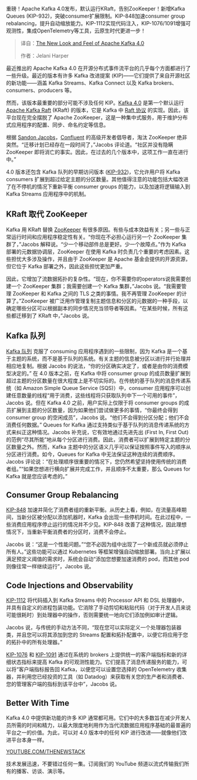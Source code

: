 <!--
title: Apache Kafka 4.0的全新外观和体验
cover: https://cdn.thenewstack.io/media/2025/03/ce8cc676-kafka.png
summary: 重磅！Apache Kafka 4.0发布，默认运行KRaft，告别ZooKeeper！新增Kafka Queues (KIP-932)，突破consumer扩展限制。KIP-848加速consumer group rebalancing，提升自动缩放能力。KIP-1112实现代码注入，KIP-1076/1091增强可观测性，集成OpenTelemetry等工具，云原生时代更进一步！
-->

重磅！Apache Kafka 4.0发布，默认运行KRaft，告别ZooKeeper！新增Kafka Queues (KIP-932)，突破consumer扩展限制。KIP-848加速consumer group rebalancing，提升自动缩放能力。KIP-1112实现代码注入，KIP-1076/1091增强可观测性，集成OpenTelemetry等工具，云原生时代更进一步！

> 译自：[The New Look and Feel of Apache Kafka 4.0](https://thenewstack.io/the-new-look-and-feel-of-apache-kafka-4-0/)
> 
> 作者：Jelani Harper

最近推出的 Apache Kafka 4.0 在开源分布式事件流平台的几乎每个方面都进行了一些升级。最近的版本有许多 Kafka 改进提案 (KIP)——它们提供了来自开源社区的新功能——涵盖 Kafka Streams、Kafka Connect 以及 Kafka brokers、consumers、producers 等。

然而，该版本最重要的部分可能不涉及任何 KIP。[Kafka 4.0](https://kafka.apache.org/blog) 是第一个默认运行 [Apache Kafka Raft](https://thenewstack.io/kafka-drops-zookeeper-for-real-time-kraft/) (KRaft) 的版本，它是 Kafka 中 [Raft 协议](https://thenewstack.io/raft-native-the-foundation-for-streaming-datas-best-future/) 的实现。因此，该平台现在完全摆脱了 Apache ZooKeeper，这是一种集中式服务，用于维护分布式应用程序的配置、同步、命名约定等信息。

根据 [Sandon Jacobs](https://www.linkedin.com/in/sandonjacobs)，[Confluent](https://www.confluent.io/?utm_content=inline+mention) 的高级开发者倡导者，淘汰 ZooKeeper 绝非突然。“迁移计划已经存在一段时间了，”Jacobs 评论道。“社区并没有隐瞒 ZooKeeper 即将消亡的事实。因此，在过去的几个版本中，这项工作一直在进行中。”

4.0 版本还包含 Kafka 队列的早期访问版本 ([KIP-932](https://www.morling.dev/blog/kip-932-queues-for-kafka/))，它允许用户将 Kafka consumers 扩展到超过给定主题的分区数量。其他值得注意的功能包括大幅改进了在不停机的情况下重新平衡 consumer groups 的能力，以及加速将逻辑输入到 Kafka Streams 应用程序中的机制。

## KRaft 取代 ZooKeeper

Kafka 用 KRaft 替换 [ZooKeeper](https://zookeeper.apache.org/) 有很多原因。有些与成本效益有关；另一些与正常运行时间和应用程序稳定性有关。“你现在不必担心运行另一个 ZooKeeper 集群了，”Jacobs 解释说。“少一个移动部件总是更好。少一个故障点。”作为 Kafka 部署的元数据协调层，ZooKeeper 在使用 Kafka 时负责几个重要的考虑因素。这些担忧大多涉及操作，并且由于 ZooKeeper 是 Apache 基金会提供的开源资源，但它位于 Kafka 部署之外，因此这些担忧更加严重。

因此，它增加了流数据拓扑的复杂性。“现在，你不需要你的operators说我需要创建一个 ZooKeeper 集群；我需要创建一个 Kafka 集群，”Jacobs 说。“我需要管理 ZooKeeper 和 Kafka 之间的 TLS 之类的事情。我不再管理 ZooKeeper 的计算了。”ZooKeeper 被广泛用作管理复制主题信息和分区的元数据的一种手段，以确定哪些分区可以根据副本的同步情况充当领导者等因素。“在某些时候，所有这些都迁移到了 KRaft 中，”Jacobs 说。

## Kafka 队列

[Kafka 队列](https://cwiki.apache.org/confluence/display/KAFKA/KIP-932%3A+Queues+for+Kafka) 克服了 consuming 应用程序遇到的一些限制，因为 Kafka 是一个基于主题的系统，而不是基于队列的系统。有关主题的信息被分区以进行并行处理并相应地复制。根据 Jacobs 的说法，“你的分区确实决定了，或者是由你的消费模型决定的。”
在 4.0 版本之前，在 Kafka 中将 consumer group 的成员数量扩展到超过主题的分区数量在很大程度上是不切实际的。在传统的基于队列的消息传递系统（如 Amazon Simple Queue Service (SQS)）中，consumer 应用程序可以创建任意数量的线程“用于消费，这些线程将只获取队列中下一个可用的事件”，Jacobs 说。但在 Kafka 4.0 之前，用户实际上仅限于将 consumer groups 的成员扩展到主题的分区数量，因为如果他们尝试做更多的事情，“你最终会得到 consumer group 的空闲成员”，Jacobs 说。“他们不会得到分区分配；他们不会消费任何数据。”
Queues for Kafka 通过支持类似于基于队列的消息传递系统的方式来纠正这种情况。Jacobs 补充说，它有效地通过先进先出 (First In, First Out) 的范例“尽其所能”地从每个分区进行消费。因此，消费者可以扩展到特定主题的分区数量之外。然而，Kafka 主题中的分区语义几乎可以保证按照事件写入的顺序从分区进行消费。如今，Queues for Kafka 中无法保证这种连续的消费顺序。Jacobs 评论说：“在处理顺序很重要的情况下，您仍然希望坚持使用传统的消费者组。”“如果您想进行横向扩展并完成工作，并且顺序不太重要，那么 Queues for Kafka 就是您应该考虑的。”

## Consumer Group Rebalancing

[KIP-848](https://cwiki.apache.org/confluence/display/KAFKA/KIP-848%3A+The+Next+Generation+of+the+Consumer+Rebalance+Protocol) 加速并简化了消费者组的重新平衡。从历史上看，例如，在流量高峰期间，当新分区被分配以添加机器时，Kafka 会出现一些停机时间。在此过程中，一些消费应用程序停止运行的情况并不少见。KIP-848 改善了这种情况，因此理想情况下，当重新平衡消费者的分区时，消费不会停止。

Jacobs 说：“这是一个性能问题。”“您不必因为组中出现了一个新成员就必须停止所有人。”这些功能可以通过 Kubernetes 等框架增强自动缩放部署。当向上扩展以满足预定义阈值的需求时，系统会自动“添加您想要加速消费的 pod，而其他 pod 则像往常一样继续运行”，Jacobs 说。

## Code Injections and Observability

[KIP-1112](https://cwiki.apache.org/confluence/display/KAFKA/KIP-1112%3A+allow+custom+processor+wrapping) 将代码插入到 Kafka Streams 中的 Processor API 和 DSL 处理器中，并具有自定义的进程包装功能。它消除了手动剪切和粘贴代码（对于开发人员来说可能很耗时）到处理器中的操作，否则需要统一地向它们添加例如审计逻辑。

Jacobs 说，与传统的手动方法不同，“现在您可以实际定义一个处理器包装器类，并且您可以将其添加到您的 Streams 配置和拓扑配置中，以便它将应用于您的拓扑中的所有处理器。”

[KIP-1076](https://cwiki.apache.org/confluence/display/KAFKA/KIP-1076%3A++Metrics+for+client+applications+KIP-714+extension) 和 [KIP-1091](https://cwiki.apache.org/confluence/display/KAFKA/KIP-1091%3A+Improved+Kafka+Streams+operator+metrics) 通过在系统的 brokers 上提供统一的客户端指标和新的详细状态指标来提高 Kafka 的可观测性能力。它们提高了消息传递服务的能力，可以将“客户端指标报告回 Kafka，以便您可以设置您选择的 OpenTelemetry 收集器，并利用您已经投资的工具（如 Datadog）来获取有关您的生产者和消费者、您的管理客户端的指标到该平台中”，Jacobs 说。

## Better With Time

Kafka 4.0 中提供新功能的许多 KIP 通常都可用。它们中的大多数旨在减少开发人员所需的时间和精力，以最大限度地利用作为当代流数据应用程序基础的最普遍的平台之一的价值。为此，可以对 4.0 版本中的任何 KIP 进行改进——就像他们改进平台本身一样。

[YOUTUBE.COM/THENEWSTACK](https://youtube.com/thenewstack?sub_confirmation=1)

技术发展迅速，不要错过任何一集。订阅我们的 YouTube 频道以流式传输我们所有的播客、访谈、演示等。